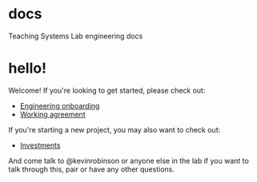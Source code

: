 # docs
Teaching Systems Lab engineering docs

# hello!
Welcome!  If you're looking to get started, please check out:
 - [Engineering onboarding](https://github.com/mit-teaching-systems-lab/docs/blob/master/engineering-onboarding.md)
 - [Working agreement](https://github.com/mit-teaching-systems-lab/docs/blob/master/working-agreement.md)
 
If you're starting a new project, you may also want to check out:
 - [Investments](https://github.com/mit-teaching-systems-lab/docs/blob/master/investments.md)
 
And come talk to @kevinrobinson or anyone else in the lab if you want to talk through this, pair or have any other questions.
